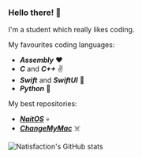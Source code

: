 ### Hello there! 👋

I'm a student which really likes coding.

My favourites coding languages:

-  ***Assembly*** ❤️
-  ***C*** and ***C++*** ✌️
-  ***Swift*** and ***SwiftUI*** 🫶
-  ***Python*** 🐍

My best repositories:
-  ***[NaitOS](https://github.com/Natisfaction/NaitOS)*** 💀
-  ***[ChangeMyMac](https://github.com/LeoArs06/ChangeMyMAC)*** ☠️

![Natisfaction's GitHub stats](https://github-readme-stats.vercel.app/api?username=Natisfaction&show_icons=true&theme=tokyonight)
